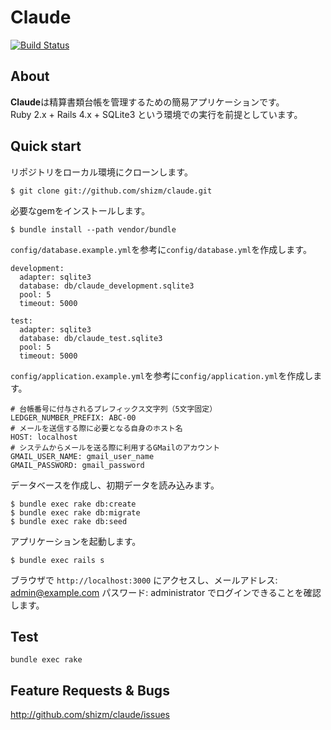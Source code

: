 # Claude

[![Build Status](https://travis-ci.org/shizm/claude.png?branch=master)](https://travis-ci.org/shizm/claude)

## About

**Claude**は精算書類台帳を管理するための簡易アプリケーションです。<br/>
Ruby 2.x + Rails 4.x + SQLite3 という環境での実行を前提としています。 

## Quick start

リポジトリをローカル環境にクローンします。

    $ git clone git://github.com/shizm/claude.git

必要なgemをインストールします。

    $ bundle install --path vendor/bundle

`config/database.example.yml`を参考に`config/database.yml`を作成します。

    development:
      adapter: sqlite3
      database: db/claude_development.sqlite3
      pool: 5
      timeout: 5000
    
    test:
      adapter: sqlite3
      database: db/claude_test.sqlite3
      pool: 5
      timeout: 5000

`config/application.example.yml`を参考に`config/application.yml`を作成します。

    # 台帳番号に付与されるプレフィックス文字列（5文字固定）
    LEDGER_NUMBER_PREFIX: ABC-00
    # メールを送信する際に必要となる自身のホスト名
    HOST: localhost
    # システムからメールを送る際に利用するGMailのアカウント
    GMAIL_USER_NAME: gmail_user_name
    GMAIL_PASSWORD: gmail_password

データベースを作成し、初期データを読み込みます。

    $ bundle exec rake db:create
    $ bundle exec rake db:migrate
    $ bundle exec rake db:seed

アプリケーションを起動します。

    $ bundle exec rails s

ブラウザで `http://localhost:3000` にアクセスし、メールアドレス: admin@example.com パスワード: administrator でログインできることを確認します。

## Test

    bundle exec rake


## Feature Requests & Bugs
<http://github.com/shizm/claude/issues>
